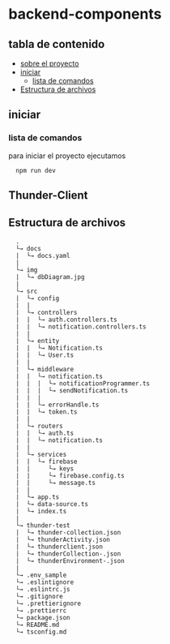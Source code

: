 # backend-components

## tabla de contenido

- [sobre el proyecto](#)
- [iniciar](#iniciar)
  - [lista de comandos](#lista-de-comandos)
- [Estructura de archivos](#estructura-de-archivos)

## iniciar

### lista de comandos

  para iniciar el proyecto ejecutamos
  ```
    npm run dev
  ```

## Thunder-Client

## Estructura de archivos

```
  .
  └→ docs
  |  └→ docs.yaml
  |
  └→ img
  |  └→ dbDiagram.jpg
  |
  └→ src
  |  └→ config
  |  |
  |  └→ controllers
  |  |  └→ auth.controllers.ts
  |  |  └→ notification.controllers.ts
  |  |
  |  └→ entity
  |  |  └→ Notification.ts
  |  |  └→ User.ts
  |  |
  |  └→ middleware
  |  |  └→ notification.ts
  |  |  |  └→ notificationProgrammer.ts
  |  |  |  └→ sendNotification.ts
  |  |  |
  |  |  └→ errorHandle.ts
  |  |  └→ token.ts
  |  |
  |  └→ routers
  |  |  └→ auth.ts
  |  |  └→ notification.ts
  |  |
  |  └→ services
  |  |  └→ firebase
  |  |     └→ keys
  |  |     └→ firebase.config.ts
  |  |     └→ message.ts
  |  |
  |  └→ app.ts
  |  └→ data-source.ts
  |  └→ index.ts
  |
  └→ thunder-test
  |  └→ thunder-collection.json
  |  └→ thunderActivity.json
  |  └→ thunderclient.json
  |  └→ thunderCollection-.json
  |  └→ thunderEnvironment-.json
  |
  └→ .env_sample
  └→ .eslintignore
  └→ .eslintrc.js
  └→ .gitignore
  └→ .prettierignore
  └→ .prettierrc
  └→ package.json
  └→ README.md
  └→ tsconfig.md

```

